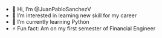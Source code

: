 - 👋 Hi, I’m @JuanPabloSanchezV
- 👀 I’m interested in learning new skill for my career
- 🌱 I’m currently learning Python
- ⚡ Fun fact: Am on my first semester of Financial Engineer

<!---
JuanPabloSanchezV/JuanPabloSanchezV is a ✨ special ✨ repository because its `README.md` (this file) appears on your GitHub profile.
You can click the Preview link to take a look at your changes.
--->
